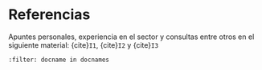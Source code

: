 # Referencias

Apuntes personales, experiencia en el sector y consultas entre otros en el siguiente material: {cite}`I1`, {cite}`I2` y {cite}`I3`

```{bibliography}
:filter: docname in docnames
```

